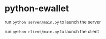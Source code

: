 # python-ewallet
run `python server/main.py` to launch the server

run `python client/main.py` to launch the client
